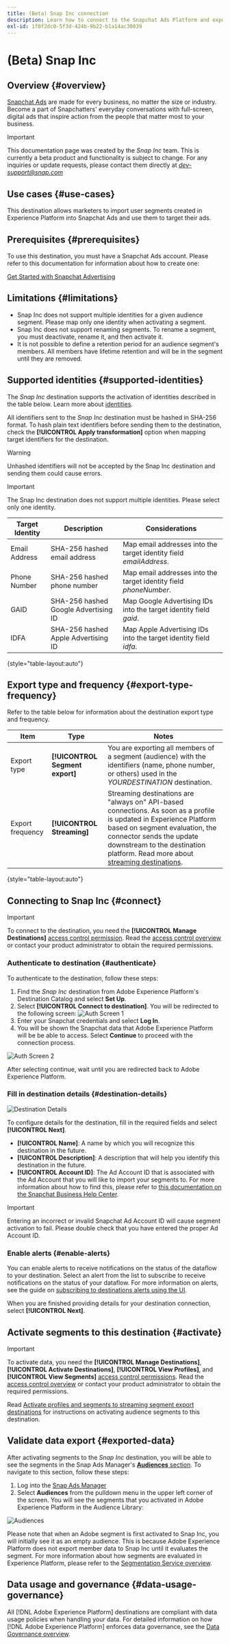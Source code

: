 ```yaml
---
title: (Beta) Snap Inc connection
description: Learn how to connect to the Snapchat Ads Platform and export your audience segments from Experience Platform.
exl-id: 1f0f2dc0-5f3d-424b-9b22-b1a14ac30039
---
```

# (Beta) Snap Inc

## Overview {#overview}

[Snapchat Ads](https://forbusiness.snapchat.com/) are made for every business, no matter the size or industry. Become a part of Snapchatters' everyday conversations with full-screen, digital ads that inspire action from the people that matter most to your business.

>[!IMPORTANT]
>
>This documentation page was created by the *Snap Inc* team. This is currently a beta product and functionality is subject to change. For any inquiries or update requests, please contact them directly at *dev-support@snap.com*

## Use cases {#use-cases}

This destination allows marketers to import user segments created in Experience Platform into Snapchat Ads and use them to target their ads. 

## Prerequisites {#prerequisites}

To use this destination, you must have a Snapchat Ads account. Please refer to this documentation for information about how to create one:

[Get Started with Snapchat Advertising](https://businesshelp.snapchat.com/s/article/overview?language=en_US)

## Limitations {#limitations}

* Snap Inc does not support multiple identities for a given audience segment. Please map only one identity when activating a segment.
* Snap Inc does not support renaming segments. To rename a segment, you must deactivate, rename it, and then activate it.
* It is not possible to define a retention period for an audience segment's members. All members have lifetime retention and will be in the segment until they are removed.

## Supported identities {#supported-identities}

The *Snap Inc* destination supports the activation of identities described in the table below. Learn more about [identities](/help/identity-service/namespaces.md).

All identifiers sent to the *Snap Inc* destination must be hashed in SHA-256 format. To hash plain text identifiers before sending them to the destination, check the **[!UICONTROL Apply transformation]** option when mapping target identifiers for the destination. 

>[!WARNING]
> 
> Unhashed identifiers will not be accepted by the Snap Inc destination and sending them could cause errors.


>[!IMPORTANT]
> 
> The Snap Inc destination does not support multiple identities. Please select only one identity.

|Target Identity|Description|Considerations|
|---|---|---|
|Email Address |SHA-256 hashed email address | Map email addresses into the target identity field *emailAddress*.|
|Phone Number |SHA-256 hashed phone number| Map email addresses into the target identity field *phoneNumber*.|
|GAID |SHA-256 hashed Google Advertising ID| Map Google Advertising IDs into the target identity field *gaid*.|
|IDFA |SHA-256 hashed Apple Advertising ID| Map Apple Advertising IDs into the target identity field *idfa*.|

{style="table-layout:auto"}

## Export type and frequency {#export-type-frequency}

Refer to the table below for information about the destination export type and frequency.

| Item | Type | Notes |
---------|----------|---------|
| Export type | **[!UICONTROL Segment export]** | You are exporting all members of a segment (audience) with the identifiers (name, phone number, or others) used in the *YOURDESTINATION* destination.|
| Export frequency | **[!UICONTROL Streaming]** | Streaming destinations are "always on" API-based connections. As soon as a profile is updated in Experience Platform based on segment evaluation, the connector sends the update downstream to the destination platform. Read more about [streaming destinations](/help/destinations/destination-types.md#streaming-destinations).|

{style="table-layout:auto"}

## Connecting to Snap Inc {#connect}

>[!IMPORTANT]
> 
>To connect to the destination, you need the **[!UICONTROL Manage Destinations]** [access control permission](/help/access-control/home.md#permissions). Read the [access control overview](/help/access-control/ui/overview.md) or contact your product administrator to obtain the required permissions.

### Authenticate to destination {#authenticate}

To authenticate to the destination, follow these steps:

1. Find the *Snap Inc* destination from Adobe Experience Platform's Destination Catalog and select **Set Up**.
2. Select **[!UICONTROL Connect to destination]**. You will be redirected to the following screen:
    ![Auth Screen 1](/help/destinations/assets/catalog/advertising/snapchat-ads/auth1.png)
3. Enter your Snapchat credentials and select **Log In**.
4. You will be shown the Snapchat data that Adobe Experience Platform will be be able to access. Select **Continue** to proceed with the connection process. 

![Auth Screen 2](/help/destinations/assets/catalog/advertising/snapchat-ads/auth2.png)

After selecting continue, wait until you are redirected back to Adobe Experience Platform.

### Fill in destination details {#destination-details}

![Destination Details](/help/destinations/assets/catalog/advertising/snapchat-ads/destinationdetails.png)

To configure details for the destination, fill in the required fields and select **[!UICONTROL Next]**.

*  **[!UICONTROL Name]**: A name by which you will recognize this destination in the future.
*  **[!UICONTROL Description]**: A description that will help you identify this destination in the future.
*  **[!UICONTROL Account ID]**: The Ad Account ID that is associated with the Ad Account that you will like to import your segments to. For more information about how to find this, please refer to [this documentation on the Snapchat Business Help Center](https://businesshelp.snapchat.com/s/article/biz-acct-id?language=en_US).

>[!IMPORTANT]
> 
>Entering an incorrect or invalid Snapchat Ad Account ID will cause segment activation to fail. Please double check that you have entered the proper Ad Account ID.

### Enable alerts {#enable-alerts}

You can enable alerts to receive notifications on the status of the dataflow to your destination. Select an alert from the list to subscribe to receive notifications on the status of your dataflow. For more information on alerts, see the guide on [subscribing to destinations alerts using the UI](../../ui/alerts.md).

When you are finished providing details for your destination connection, select **[!UICONTROL Next]**.

## Activate segments to this destination {#activate}

>[!IMPORTANT]
> 
>To activate data, you need the **[!UICONTROL Manage Destinations]**, **[!UICONTROL Activate Destinations]**, **[!UICONTROL View Profiles]**, and **[!UICONTROL View Segments]** [access control permissions](/help/access-control/home.md#permissions). Read the [access control overview](/help/access-control/ui/overview.md) or contact your product administrator to obtain the required permissions.

Read [Activate profiles and segments to streaming segment export destinations](/help/destinations/ui/activate-segment-streaming-destinations.md) for instructions on activating audience segments to this destination.

## Validate data export {#exported-data}

After activating segments to the *Snap Inc* destination, you will be able to see the segments in the Snap Ads Manager's [**Audiences** section](https://businesshelp.snapchat.com/s/article/audience-sharing). To navigate to this section, follow these steps:

1. Log into the [Snap Ads Manager](https://ads.snapchat.com/)
2. Select **Audiences** from the pulldown menu in the upper left corner of the screen. You will see the segments that you activated in Adobe Experience Platform in the Audience Library:

![Audiences](/help/destinations/assets/catalog/advertising/snapchat-ads/audiences.png)

Please note that when an Adobe segment is first activated to Snap Inc, you will initially see it as an empty audience. This is because Adobe Experience Platform does not export member data to Snap Inc until it evaluates the segment. For more information about how segments are evaluated in Experience Platform, please refer to the [Segmentation Service overview](https://experienceleague.adobe.com/docs/experience-platform/segmentation/home.html?lang=en#evaluate-segments).

## Data usage and governance {#data-usage-governance}

All [!DNL Adobe Experience Platform] destinations are compliant with data usage policies when handling your data. For detailed information on how [!DNL Adobe Experience Platform] enforces data governance, see the [Data Governance overview](/help/data-governance/home.md).
